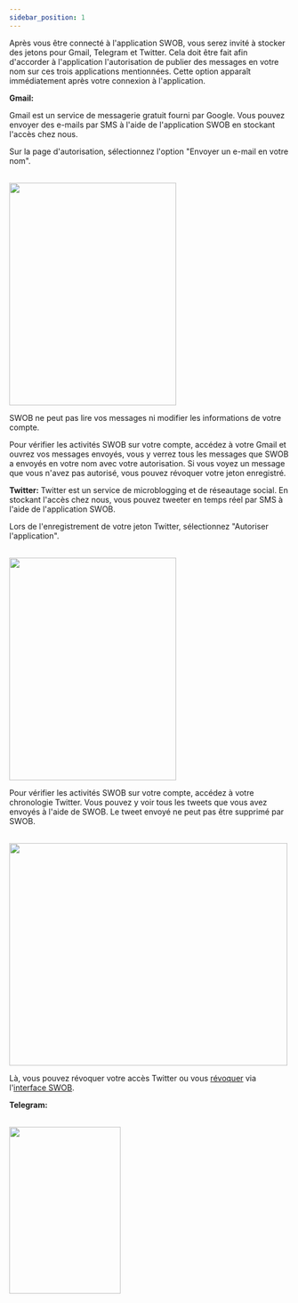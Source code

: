 ```yaml
---
sidebar_position: 1
---
```


Après vous être connecté à l'application SWOB, vous serez invité à stocker des jetons pour Gmail, Telegram et Twitter. Cela doit être fait afin d'accorder à l'application l'autorisation de publier des messages en votre nom sur ces trois applications mentionnées. Cette option apparaît immédiatement après votre connexion à l'application.

**Gmail:**

Gmail est un service de messagerie gratuit fourni par Google. Vous pouvez envoyer des e-mails par SMS à l'aide de l'application SWOB en stockant l'accès chez nous.

Sur la page d'autorisation, sélectionnez l'option "Envoyer un e-mail en votre nom".

<br/>
<img src="/img/Gmail-Access.png" height="400" width="300" />
<br/>

SWOB ne peut pas lire vos messages ni modifier les informations de votre compte.

Pour vérifier les activités SWOB sur votre compte, accédez à votre Gmail et ouvrez vos messages envoyés, vous y verrez tous les messages que SWOB a envoyés en votre nom avec votre autorisation. Si vous voyez un message que vous n'avez pas autorisé, vous pouvez révoquer votre jeton enregistré.


**Twitter:**
Twitter est un service de microblogging et de réseautage social. En stockant l'accès chez nous, vous pouvez tweeter en temps réel par SMS à l'aide de l'application SWOB.

Lors de l'enregistrement de votre jeton Twitter, sélectionnez "Autoriser l'application".

<br/>
<img src="/img/Twitter_Access.png" height="400" width="300" />
<br/>

Pour vérifier les activités SWOB sur votre compte, accédez à votre chronologie Twitter. Vous pouvez y voir tous les tweets que vous avez envoyés à l'aide de SWOB. Le tweet envoyé ne peut pas être supprimé par SWOB.

<br/>
<img src="/img/Twitter-Things.png" height="400" width="500" />
<br/>

<!--need to add the correct link on revoke token-->
Là, vous pouvez révoquer votre accès Twitter ou vous [révoquer](https://smswithoutborders.com/) via l'[interface SWOB](https://smswithoutborders.com/login).




**Telegram:**
<!--
Telegram is a free cross platform, cloud based instant messaging service. By storing access with us, you will be able to send messages by SMS using the SWOB app.

On storing your Telegram token, Telegram sends you a verification code in your telegram inbox.

After code verification Telegram informs you that SWOB now has access to your account.

SWOB has access to only send messages on your behalf. We cannot read your messages or modify your account information.
To verify SWOB activities on your account. Open your telegram app and check sent messages. Every message you publish to telegram using SWOB will be visible there.

If you are not sure of some messages go to your Telegram account settings and devices, there you can
Terminate the session or  you revoke through the SWOB interface.
-->


<br/>
<img src="/img/Telegram-Access.png" height="300" width="200" />
<br/>

